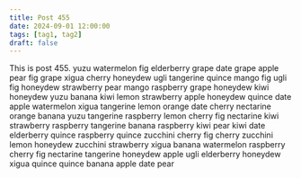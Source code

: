 ```yaml
---
title: Post 455
date: 2024-09-01 12:00:00
tags: [tag1, tag2]
draft: false
---
```

This is post 455.
yuzu
watermelon
fig
elderberry
grape
date
grape
apple
pear
fig
grape
xigua
cherry
honeydew
ugli
tangerine
quince
mango
fig
ugli
fig
honeydew
strawberry
pear
mango
raspberry
grape
honeydew
kiwi
honeydew
yuzu
banana
kiwi
lemon
strawberry
apple
honeydew
quince
date
apple
watermelon
xigua
tangerine
lemon
orange
date
cherry
nectarine
orange
banana
yuzu
tangerine
raspberry
lemon
cherry
fig
nectarine
kiwi
strawberry
raspberry
tangerine
banana
raspberry
kiwi
pear
kiwi
date
elderberry
quince
raspberry
quince
zucchini
cherry
fig
cherry
zucchini
lemon
honeydew
zucchini
strawberry
xigua
banana
watermelon
raspberry
cherry
fig
nectarine
tangerine
honeydew
apple
ugli
elderberry
honeydew
xigua
quince
quince
banana
apple
date
pear
